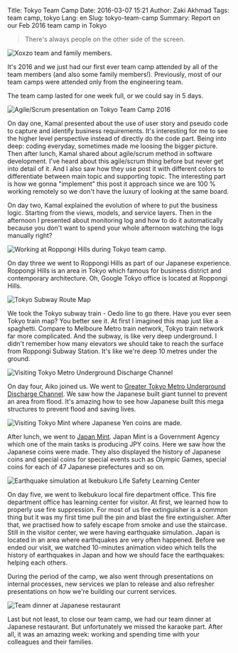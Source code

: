 Title: Tokyo Team Camp
Date: 2016-03-07 15:21
Author: Zaki Akhmad
Tags: team camp, tokyo
Lang: en
Slug: tokyo-team-camp
Summary: Report on our Feb 2016 team camp in Tokyo

> There's always people on the other side of the screen.

![Xoxzo team and family
members.]({filename}/images/tokyo-team-camp-2016/imag0603_burst002.jpg)

It's 2016 and we just had our first ever team camp attended by all of
the team members (and also some family members!). Previously, most of
our team camps were attended only from the engineering team.

The team camp lasted for one week full, or we could say in 5 days.

![Agile/Scrum presentation on Tokyo Team Camp
2016]({filename}/images/tokyo-team-camp-2016/2016-02-15_14-05-00_720-e1457311264540.jpg)

On day one, Kamal presented about the use of user story and pseudo code
to capture and identify business requirements. It's interesting for me
to see the higher level perspective instead of directly do the code
part. Being into deep: coding everyday, sometimes made me loosing the
bigger picture. Then after lunch, Kamal shared about agile/scrum method
in software development. I've heard about this agile/scrum thing before
but never get into detail of it. And I also saw how they use post it
with different colors to differentiate between main topic and supporting
topic. The interesting part is how we gonna "implement" this post it
approach since we are 100 % working remotely so we don't have the luxury
of looking at the same board.

On day two, Kamal explained the evolution of where to put the business
logic. Starting from the views, models, and service layers. Then in the
afternoon I presented about monitoring log and how to do it
automatically because you don't want to spend your whole afternoon
watching the logs manually right?

![Working at Roppongi Hills during Tokyo team
camp.]({filename}/images/tokyo-team-camp-2016/20160217172316-e1457312885255.jpg)

On day three we went to Roppongi Hills as part of our Japanese
experience. Roppongi Hills is an area in Tokyo which famous for business
district and contemporary architecture. Oh, Google Tokyo office is
located at Roppongi Hills.

![Tokyo Subway Route
Map]({filename}/images/tokyo-team-camp-2016/screenshot-from-2016-03-07-114920.png)

We took the Tokyo subway train - Oedo line to go there. Have you ever
seen Tokyo train map? You better see it. At first I imagined this map
just like a spaghetti. Compare to Melboure Metro train network, Tokyo
train network far more complicated. And the subway, is like very deep
underground. I didn't remember how many elevators we should take to
reach the surface from Roppongi Subway Station. It's like we're deep 10
metres under the ground.

![Visiting Tokyo Metro Underground Discharge
Channel]({filename}/images/tokyo-team-camp-2016/imag0594-e1457311376693.jpg)

On day four, Aiko joined us. We went to [Greater Tokyo Metro Underground
Discharge Channel](http://www.ktr.mlit.go.jp/edogawa/gaikaku/english/).
We saw how the Japanese built giant tunnel to prevent an area from
flood. It's amazing how to see how Japanese built this mega structures
to prevent flood and saving lives.

![Visiting Tokyo Mint where Japanese Yen coins are
made.]({filename}/images/tokyo-team-camp-2016/imag0601_burst002.jpg)

After lunch, we went to [Japan
Mint](http://www.mint.go.jp/category/eng). Japan Mint is a Government
Agency which one of the main tasks is producing JPY coins. Here we saw
how the Japanese coins were made. They also displayed the history of
Japanese coins and special coins for special events such as Olympic
Games, special coins for each of 47 Japanese prefectures and so on.

![Earthquake simulation at Ikebukuro Life Safety
Learning Center]({filename}/images/tokyo-team-camp-2016/great_east_japan_earthq_1024-e1457311301799.jpg)

On day five, we went to Ikebukuro local fire department office. This
fire department office has learning center for visitor. At first, we
learned how to properly use fire suppression. For most of us fire
extinguisher is a common thing but it was my first time pull the pin and
blast the fire extinguisher. After that, we practised how to safely
escape from smoke and use the staircase. Still in the visitor center, we
were having earthquake simulation. Japan is located in an area where
earthquakes are very often happened. Before we ended our visit, we
watched 10-minutes animation video which tells the history of
earthquakes in Japan and how we should face the earthquakes: helping
each others.

During the period of the camp, we also went through presentations on
internal processes, new services we plan to release and also refresher
presentations on how we're building our current services.

![Team dinner at Japanese restaurant]({filename}/images/tokyo-team-camp-2016/imag0612.jpg)

Last but not least, to close our team camp, we had our team dinner at
Japanese restaurant. But unfortunately we missed the karaoke part. After
all, it was an amazing week: working and spending time with your
colleagues and their families.

